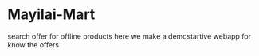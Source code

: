 # Mayilai-Mart
search offer for offline products
here we make a demostartive webapp for know the offers
